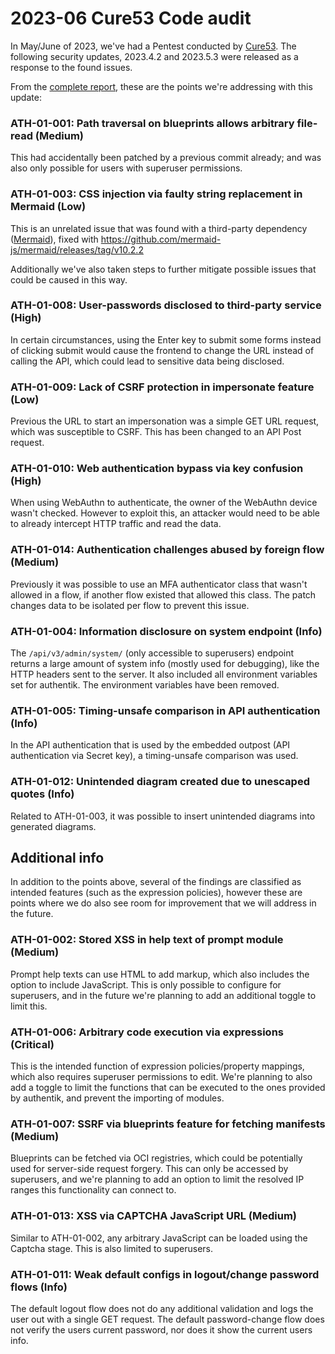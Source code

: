 # 2023-06 Cure53 Code audit

In May/June of 2023, we've had a Pentest conducted by [Cure53](https://cure53.de). The following security updates, 2023.4.2 and 2023.5.3 were released as a response to the found issues.

From the [complete report](https://cure53.de/pentest-report_authentik.pdf), these are the points we're addressing with this update:

### ATH-01-001: Path traversal on blueprints allows arbitrary file-read (Medium)

This had accidentally been patched by a previous commit already; and was also only possible for users with superuser permissions.

### ATH-01-003: CSS injection via faulty string replacement in Mermaid (Low)

This is an unrelated issue that was found with a third-party dependency ([Mermaid](https://mermaid.js.org/)), fixed with https://github.com/mermaid-js/mermaid/releases/tag/v10.2.2

Additionally we've also taken steps to further mitigate possible issues that could be caused in this way.

### ATH-01-008: User-passwords disclosed to third-party service (High)

In certain circumstances, using the Enter key to submit some forms instead of clicking submit would cause the frontend to change the URL instead of calling the API, which could lead to sensitive data being disclosed.

### ATH-01-009: Lack of CSRF protection in impersonate feature (Low)

Previous the URL to start an impersonation was a simple GET URL request, which was susceptible to CSRF. This has been changed to an API Post request.

### ATH-01-010: Web authentication bypass via key confusion (High)

When using WebAuthn to authenticate, the owner of the WebAuthn device wasn't checked. However to exploit this, an attacker would need to be able to already intercept HTTP traffic and read the data.

### ATH-01-014: Authentication challenges abused by foreign flow (Medium)

Previously it was possible to use an MFA authenticator class that wasn't allowed in a flow, if another flow existed that allowed this class. The patch changes data to be isolated per flow to prevent this issue.

### ATH-01-004: Information disclosure on system endpoint (Info)

The `/api/v3/admin/system/` (only accessible to superusers) endpoint returns a large amount of system info (mostly used for debugging), like the HTTP headers sent to the server. It also included all environment variables set for authentik. The environment variables have been removed.

### ATH-01-005: Timing-unsafe comparison in API authentication (Info)

In the API authentication that is used by the embedded outpost (API authentication via Secret key), a timing-unsafe comparison was used.

### ATH-01-012: Unintended diagram created due to unescaped quotes (Info)

Related to ATH-01-003, it was possible to insert unintended diagrams into generated diagrams.

## Additional info

In addition to the points above, several of the findings are classified as intended features (such as the expression policies), however these are points where we do also see room for improvement that we will address in the future.

### ATH-01-002: Stored XSS in help text of prompt module (Medium)

Prompt help texts can use HTML to add markup, which also includes the option to include JavaScript. This is only possible to configure for superusers, and in the future we're planning to add an additional toggle to limit this.

### ATH-01-006: Arbitrary code execution via expressions (Critical)

This is the intended function of expression policies/property mappings, which also requires superuser permissions to edit. We're planning to also add a toggle to limit the functions that can be executed to the ones provided by authentik, and prevent the importing of modules.

### ATH-01-007: SSRF via blueprints feature for fetching manifests (Medium)

Blueprints can be fetched via OCI registries, which could be potentially used for server-side request forgery. This can only be accessed by superusers, and we're planning to add an option to limit the resolved IP ranges this functionality can connect to.

### ATH-01-013: XSS via CAPTCHA JavaScript URL (Medium)

Similar to ATH-01-002, any arbitrary JavaScript can be loaded using the Captcha stage. This is also limited to superusers.

### ATH-01-011: Weak default configs in logout/change password flows (Info)

The default logout flow does not do any additional validation and logs the user out with a single GET request. The default password-change flow does not verify the users current password, nor does it show the current users info.
